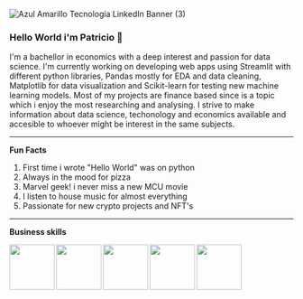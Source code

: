 ![Azul Amarillo Tecnología LinkedIn Banner (3)](https://user-images.githubusercontent.com/85771918/144942740-59c94593-8dc0-4b06-b879-fe76f3ab3bd9.png)

### Hello World i'm Patricio 👋

I'm a bachellor in economics with a deep interest and passion for data science. I'm currently working on developing web apps using Streamlit with different python libraries, Pandas mostly for EDA and data cleaning, Matplotlib for data visualization and Scikit-learn for testing new machine learning models. Most of my projects are finance based since is a topic which i enjoy the most researching and analysing. I strive to make information about data science, techonology and economics available and accesible to whoever might be interest in the same subjects. 

-----

**Fun Facts**

1. First time i wrote "Hello World" was on python
2. Always in the mood for pizza
3. Marvel geek! i never miss a new MCU movie
4. I listen to house music for almost everything
5. Passionate for new crypto projects and NFT's

-----

**Business skills**


<a href="https://github.com/PatricRc/PatricRc"><img align="left" width="80" height="80" src="https://user-images.githubusercontent.com/85771918/144945162-709b50c2-9a97-4d26-a851-35e00524c5b6.png?raw=true"></a> <a href="https://github.com/PatricRc/PatricRc"><img align="left" width="80" height="80" src="https://user-images.githubusercontent.com/85771918/144945191-2b0281bf-2e84-4520-93ca-b602877340a0.png?raw=true"></a> <a href="https://github.com/PatricRc/PatricRc"><img align="left" width="80" height="80" src="https://user-images.githubusercontent.com/85771918/144945220-2a9ae0ed-9923-44fd-a0f3-055169f7aefe.png?raw=true"></a> <a href="https://github.com/PatricRc/PatricRc"><img align="left" width="80" height="80" src="https://user-images.githubusercontent.com/85771918/144945227-6c091c81-6cfa-48f6-a8b9-16eb41bf75e0.jpg?raw=true"></a> <a href="https://github.com/PatricRc/PatricRc"><img align="left" width="80" height="80" src="https://user-images.githubusercontent.com/85771918/144945783-bec4247c-974c-48b9-8d8c-b09fb2647410.png?raw=true"></a>


